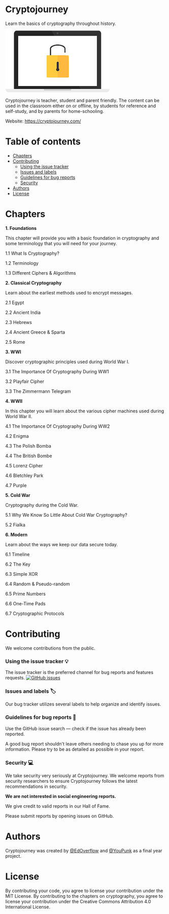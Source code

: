 # Cryptojourney

Learn the basics of cryptography throughout history.

![Cryptojourney logo](img/logo.png)

Cryptojourney is teacher, student and parent friendly. The content can be used in the classroom either on or offline, by students for reference and self-study, and by parents for home-schooling.

Website: https://cryptojourney.com/

# Table of contents

- [Chapters](#chapters)
- [Contributing](#contributing)
    + [Using the issue tracker](#using-the-issue-tracker)
    + [Issues and labels](#issues-and-labels)
    + [Guidelines for bug reports](#guidelines-for-bug-reports)
    + [Security](#security)
- [Authors](#authors)
- [License](#license)


# Chapters

**1. Foundations**

This chapter will provide you with a basic foundation in cryptography and some terminology that you will need for your journey.

1.1 What Is Cryptography?

1.2 Terminology

1.3 Different Ciphers & Algorithms

**2. Classical Cryptography**

Learn about the earliest methods used to encrypt messages.

2.1 Egypt

2.2 Ancient India

2.3 Hebrews

2.4 Ancient Greece & Sparta

2.5 Rome

**3. WWI**

Discover cryptographic principles used during World War I.

3.1 The Importance Of Cryptography During WW1

3.2 Playfair Cipher

3.3 The Zimmermann Telegram

**4. WWII**

In this chapter you will learn about the various cipher machines used during World War II.

4.1 The Importance Of Cryptography During WW2

4.2 Enigma

4.3 The Polish Bomba

4.4 The British Bombe

4.5 Lorenz Cipher

4.6 Bletchley Park

4.7 Purple

**5. Cold War**

Cryptography during the Cold War.

5.1 Why We Know So Little About Cold War Cryptography?

5.2 Fialka

**6. Modern**

Learn about the ways we keep our data secure today.

6.1 Timeline

6.2 The Key

6.3 Simple XOR

6.4 Random & Pseudo-random

6.5 Prime Numbers

6.6 One-Time Pads

6.7 Cryptographic Protocols

# Contributing

We welcome contributions from the public.

### Using the issue tracker 💡

The issue tracker is the preferred channel for bug reports and features requests. [![GitHub issues](https://img.shields.io/github/issues/EdOverflow/cryptojourney-content.svg?style=flat-square)](https://github.com/EdOverflow/cryptojourney-content/issues)

### Issues and labels 🏷

Our bug tracker utilizes several labels to help organize and identify issues.

### Guidelines for bug reports 🐛

Use the GitHub issue search — check if the issue has already been reported.

A good bug report shouldn't leave others needing to chase you up for more information. Please try to be as detailed as possible in your report.

### Security 💻

We take security very seriously at Cryptojourney. We welcome reports from security researchers to ensure Cryptojourney follows the latest recommendations in security.

**We are not interested in social engineering reports.**

We give credit to valid reports in our Hall of Fame.

Please submit reports by opening issues on GitHub.

# Authors

Cryptojourney was created by [@EdOverflow](https://github.com/edoverflow) and [@YouPunk](https://github.com/YouPunk) as a final year project.

# License

By contributing your code, you agree to license your contribution under the MIT License. By contributing to the chapters on cryptography, you agree to license your contribution under the Creative Commons Attribution 4.0 International License.
